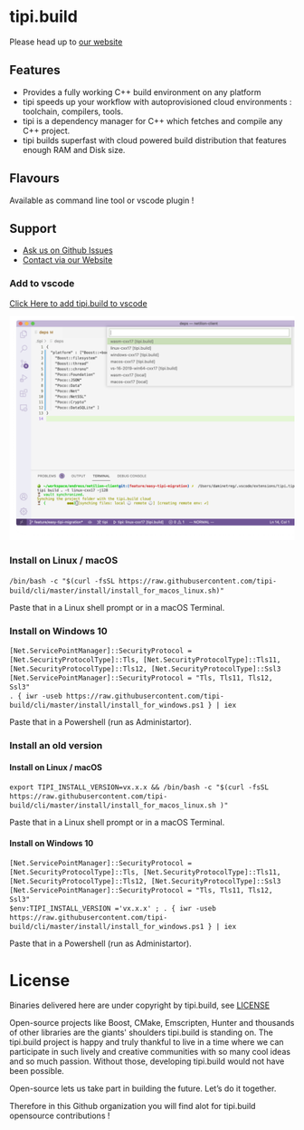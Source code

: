 
# tipi.build
Please head up to [our website](https://tipi.build)

## Features
- Provides a fully working C++ build environment on any platform
- tipi speeds up your workflow with autoprovisioned cloud environments : toolchain, compilers, tools.
- tipi is a dependency manager for C++ which fetches and compile any C++ project.
- tipi builds superfast with cloud powered build distribution that features enough RAM and Disk size.

## Flavours
Available as command line tool or vscode plugin !

## Support
* [Ask us on Github Issues](https://github.com/tipi-build/cli/issues)
* [Contact via our Website](https://tipi.build)

### Add to vscode

[Click Here to add tipi.build to vscode](https://marketplace.visualstudio.com/items?itemName=tipi.tipi-build)

![add to vscode](./tipi-build-plugin.png)

### Install on Linux / macOS 
`/bin/bash -c "$(curl -fsSL https://raw.githubusercontent.com/tipi-build/cli/master/install/install_for_macos_linux.sh)"`

Paste that in a Linux shell prompt or in a macOS Terminal.

### Install on Windows 10
```
[Net.ServicePointManager]::SecurityProtocol = [Net.SecurityProtocolType]::Tls, [Net.SecurityProtocolType]::Tls11, [Net.SecurityProtocolType]::Tls12, [Net.SecurityProtocolType]::Ssl3
[Net.ServicePointManager]::SecurityProtocol = "Tls, Tls11, Tls12, Ssl3"
. { iwr -useb https://raw.githubusercontent.com/tipi-build/cli/master/install/install_for_windows.ps1 } | iex
```

Paste that in a Powershell (run as Administartor).

### Install an old version 

#### Install on Linux / macOS 
```
export TIPI_INSTALL_VERSION=vx.x.x && /bin/bash -c "$(curl -fsSL https://raw.githubusercontent.com/tipi-build/cli/master/install/install_for_macos_linux.sh )"
```

Paste that in a Linux shell prompt or in a macOS Terminal.

#### Install on Windows 10
```
[Net.ServicePointManager]::SecurityProtocol = [Net.SecurityProtocolType]::Tls, [Net.SecurityProtocolType]::Tls11, [Net.SecurityProtocolType]::Tls12, [Net.SecurityProtocolType]::Ssl3
[Net.ServicePointManager]::SecurityProtocol = "Tls, Tls11, Tls12, Ssl3"
$env:TIPI_INSTALL_VERSION ='vx.x.x' ; . { iwr -useb https://raw.githubusercontent.com/tipi-build/cli/master/install/install_for_windows.ps1 } | iex
```

Paste that in a Powershell (run as Administartor).


# License
Binaries delivered here are under copyright by tipi.build, see [LICENSE](./LICENSE)

Open-source projects like Boost, CMake, Emscripten, Hunter and thousands of other libraries are the giants' shoulders tipi.build is standing on. The tipi.build project is happy and truly thankful to live in a time where we can participate in such lively and creative communities with so many cool ideas and so much passion. Without those, developing tipi.build would not have been possible.

Open-source lets us take part in building the future. Let’s do it together.

Therefore in this Github organization you will find alot for tipi.build opensource contributions !
